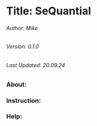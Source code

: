 # Title: SeQuantial
###### Author: Mike
###### Version: 0.1.0
###### Last Updated: 20.09.24

### About:

### Instruction:

### Help: